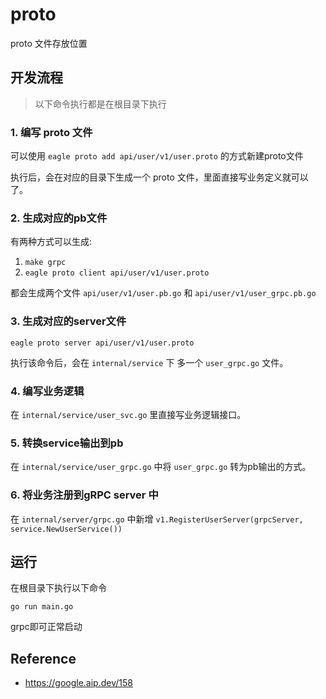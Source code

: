 # proto

proto 文件存放位置

## 开发流程

> 以下命令执行都是在根目录下执行

### 1. 编写 proto 文件

可以使用 `eagle proto add api/user/v1/user.proto` 的方式新建proto文件

执行后，会在对应的目录下生成一个 proto 文件，里面直接写业务定义就可以了。

### 2. 生成对应的pb文件

有两种方式可以生成:

1. `make grpc`
2. `eagle proto client api/user/v1/user.proto`

都会生成两个文件 `api/user/v1/user.pb.go` 和 `api/user/v1/user_grpc.pb.go`

### 3. 生成对应的server文件

`eagle proto server api/user/v1/user.proto`

执行该命令后，会在 `internal/service` 下 多一个 `user_grpc.go` 文件。

### 4. 编写业务逻辑

在 `internal/service/user_svc.go` 里直接写业务逻辑接口。

### 5. 转换service输出到pb

在 `internal/service/user_grpc.go` 中将 `user_grpc.go` 转为pb输出的方式。

### 6. 将业务注册到gRPC server 中

在 `internal/server/grpc.go` 中新增 `v1.RegisterUserServer(grpcServer, service.NewUserService())`

## 运行

在根目录下执行以下命令

`go run main.go`

grpc即可正常启动

## Reference

- https://google.aip.dev/158
